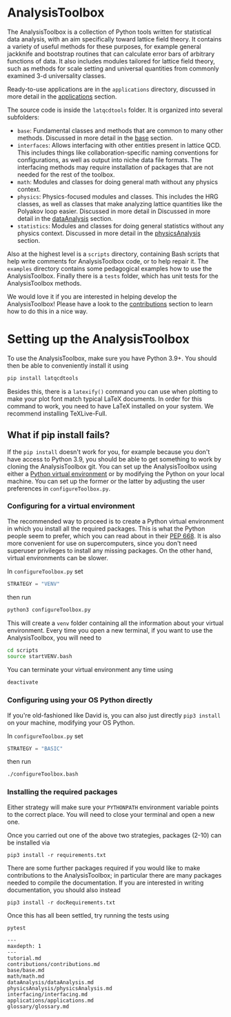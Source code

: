 AnalysisToolbox
===========

The AnalysisToolbox is a collection of Python tools written for statistical data analysis, with an aim specifically 
toward lattice field theory. It contains a variety of useful methods for these purposes, for example general jackknife 
and bootstrap routines that can calculate error bars of arbitrary functions of data. It also includes modules tailored 
for lattice field theory, such as methods for scale setting and universal quantities from commonly examined 
3-d universality classes. 

Ready-to-use applications are in the `applications` directory, discussed in more detail 
in the [applications](applications/applications.md) section.

The source code is inside the `latqcdtools` folder. It is organized into several subfolders:
- `base`: Fundamental classes and methods that are common to many other methods. 
   Discussed in more detail in the [base](base/base.md) section.
- `interfaces`: Allows interfacing with other entities present in lattice QCD. This includes things like
   collaboration-specific naming conventions for configurations, as well as output into niche data file formats.
   The interfacing methods may require installation of packages that are not needed for the rest of the toolbox.
- `math`: Modules and classes for doing general math without any physics context.
- `physics`: Physics-focused modules and classes. This includes the HRG classes, as well as classes that make analyzing
   lattice quantities like the Polyakov loop easier. Discussed in more detail in
   Discussed in more detail in the [dataAnalysis](dataAnalysis/dataAnalysis.md) section.
- `statistics`: Modules and classes for doing general statistics without any physics context.
   Discussed in more detail in the [physicsAnalysis](physicsAnalysis/physicsAnalysis.md) section.

Also at the highest level is a `scripts` directory, containing Bash scripts that help write comments for 
AnalysisToolbox code, or to help repair it. The `examples` directory contains some pedagogical examples
how to use the AnalysisToolbox. Finally there is a `tests` folder, which has 
unit tests for the AnalysisToolbox methods. 

We would love it if you are interested in helping develop the AnalysisToolbox! Please have a look to the
[contributions](contributions/contributions.md) section to learn how to do this in a nice way.


# Setting up the AnalysisToolbox

To use the AnalysisToolbox, make sure you have Python 3.9+. You should then be able to
conveniently install it using
```bash
pip install latqcdtools
```
Besides this, there is a `latexify()` command you can use when plotting to make your
plot font match typical LaTeX documents. In order for this command to work, you need
to have LaTeX installed on your system. We recommend installing TeXLive-Full.

## What if pip install fails?

If the `pip install` doesn't work for you, for example because you don't have access to Python 3.9,
you should be able to get something to work by cloning the AnalysisToolbox git.
You can set up the AnalysisToolbox using either a [Python virtual environment](https://realpython.com/python-virtual-environments-a-primer/)
or by modifying the Python on your local machine. You can set up the former or the latter by adjusting the user preferences
in `configureToolbox.py`.

### Configuring for a virtual environment

The recommended way to proceed is to create a Python virtual environment 
in which you install all the required packages. This is what the Python people seem to prefer, which you can
read about in their [PEP 668](https://peps.python.org/pep-0668/). It is also more convenient for use on
supercomputers, since you don't need superuser privileges to install any missing packages.
On the other hand, virtual environments can be slower.

In `configureToolbox.py` set
```Python
STRATEGY = "VENV" 
```
then run
```Bash
python3 configureToolbox.py
```
This will create a `venv` folder containing all the information about your virtual environment. Every time you open a new
terminal, if you want to use the AnalysisToolbox, you will need to 
```Bash
cd scripts
source startVENV.bash
```
You can terminate your virtual environment any time using
```Bash
deactivate
```

### Configuring using your OS Python directly 

If you're old-fashioned like David is, you can also just directly `pip3 install` on your machine,
modifying your OS Python.

In `configureToolbox.py` set
```Python
STRATEGY = "BASIC" 
```
then run
```Bash
./configureToolbox.bash
```

### Installing the required packages

Either strategy will make sure your `PYTHONPATH` environment variable points
to the correct place. You will need to close your terminal and open a new one.

Once you carried out one of the above two strategies,
packages (2-10) can be installed via
```shell
pip3 install -r requirements.txt
```
There are some further packages required if you would like to make contributions to the AnalysisToolbox; in particular
there are many packages needed to compile the documentation. If you are interested in writing documentation, you should also 
instead
```shell
pip3 install -r docRequirements.txt
```

Once this has all been settled, try running the tests using
```shell
pytest
```


```{toctree}
---
maxdepth: 1
---
tutorial.md
contributions/contributions.md
base/base.md
math/math.md
dataAnalysis/dataAnalysis.md
physicsAnalysis/physicsAnalysis.md
interfacing/interfacing.md
applications/applications.md
glossary/glossary.md
```
